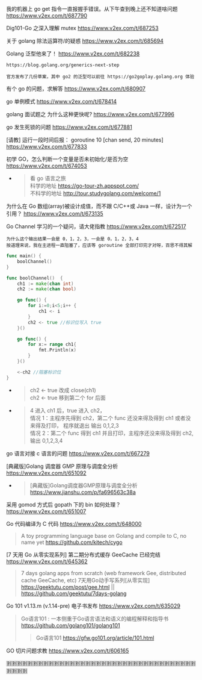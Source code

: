 
我的机器上 go get 指令一直报握手错误。从下午查到晚上还不知道啥问题 https://www.v2ex.com/t/687790

Dig101-Go 之深入理解 mutex https://www.v2ex.com/t/687253

关于 golang 除法运算符/的疑惑 https://www.v2ex.com/t/685694

Golang 泛型他来了！ https://www.v2ex.com/t/682238
```console
https://blog.golang.org/generics-next-step

官方发布了几份草案，其中 go2 的泛型可以前往 https://go2goplay.golang.org 体验
```

有个 go 的问题，求解答 https://www.v2ex.com/t/680907

go 单例模式 https://www.v2ex.com/t/678414

golang 面试题之 为什么这种更快呢? https://www.v2ex.com/t/677996

go 发生死锁的问题 https://www.v2ex.com/t/677881

[请教] 运行一段时间后报： goroutine 10 [chan send, 20 minutes] https://www.v2ex.com/t/677833

初学 GO，怎么判断一个变量是否未初始化/是否为空 https://www.v2ex.com/t/674053
- > 看 go 语言之旅 <br> 科学的地址 https://go-tour-zh.appspot.com/ <br> 不科学的地址 http://tour.studygolang.com/welcome/1

为什么在 Go 数组(array)被设计成值，而不跟 C/C++或 Java 一样，设计为一个引用？ https://www.v2ex.com/t/673135

Go Channel 学习的一个疑问，请大佬指教 https://www.v2ex.com/t/672517
```console
为什么这个输出结果一会是 0，1，2，3，一会是 0，1，2，3，4
按道理来说，我在主进程一直阻塞了，应该等 goroutine 全部打印完才对呀，百思不得其解
```
```go
func main() {
	boolChannel()
}

func boolChannel()  {
	ch1 := make(chan int)
	ch2 := make(chan bool)

	go func() {
		for i:=0;i<5;i++ {
			ch1 <- i
		}
		ch2 <- true	//标识位写入 true
	}()

	go func() {
		for x:= range ch1{
			fmt.Println(x)
		}
	}()

	<-ch2 //阻塞标识位
}
```
- > ch2 <- true 改成 close(ch1) <br> ch2 <- true 移到第二个 for 后面
- > 4 进入 ch1 后，true 进入 ch2，
  <br> 情况 1：主程序先得到 ch2，第二个 func 还没来得及得到 ch1 或者没来得及打印， 程序就退出 输出 0,1,2,3
  <br> 情况 2：第二个 func 得到 ch1 并且打印，主程序还没来得及得到 ch2,输出 0,1,2,3,4

go 语言对接 c 语言的问题 https://www.v2ex.com/t/667279

[典藏版]Golang 调度器 GMP 原理与调度全分析 https://www.v2ex.com/t/651092
- > [典藏版]Golang调度器GMP原理与调度全分析 https://www.jianshu.com/p/fa696563c38a

采用 gomod 方式后 gopath 下的 bin 如何处理？ https://www.v2ex.com/t/651007

Go 代码编译为 C 代码 https://www.v2ex.com/t/648000
> A toy programming language base on Golang and compile to C, no name yet https://github.com/kitech/cygo

[7 天用 Go 从零实现系列] 第二期分布式缓存 GeeCache 已经完结 https://www.v2ex.com/t/645362
> 7 days golang apps from scratch (web framework Gee, distributed cache GeeCache, etc) 7天用Go动手写系列[从零实现] https://geektutu.com/post/gee.html || https://github.com/geektutu/7days-golang

Go 101 v1.13.m (v.1.14-pre) 电子书发布 https://www.v2ex.com/t/635029
> Go语言101 : 一本侧重于Go语言语法和语义的编程解释和指导书 https://github.com/golang101/golang101
>> Go语言101 https://gfw.go101.org/article/101.html

GO 切片问题求教 https://www.v2ex.com/t/606165

:u5272::u5272::u5272::u5272::u5272::u5272::u5272::u5272::u5272::u5272::u5272::u5272::u5272::u5272::u5272::u5272::u5272::u5272::u5272::u5272::u5272::u5272::u5272::u5272::u5272::u5272::u5272::u5272::u5272::u5272::u5272::u5272::u5272::u5272::u5272::u5272::u5272::u5272::u5272::u5272:
